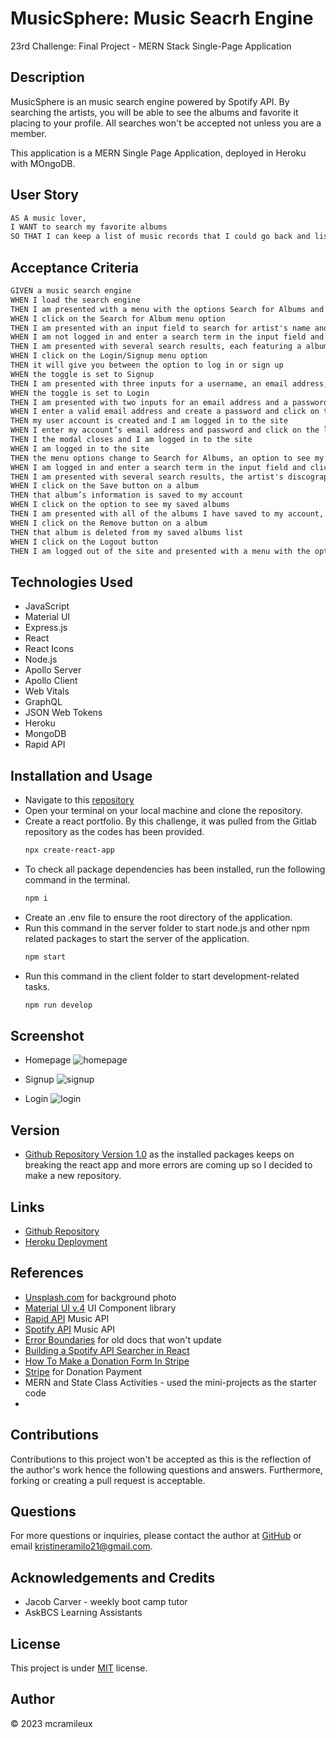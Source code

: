 # MusicSphere: Music Seacrh Engine
23rd Challenge: Final Project - MERN Stack Single-Page Application

## Description
MusicSphere is an music search engine powered by Spotify API. By searching the artists, you will be able to see the albums and favorite it placing to your profile. All searches won't be accepted not unless you are a member.

This application is a MERN Single Page Application, deployed in Heroku with MOngoDB.

## User Story
```md
AS A music lover, 
I WANT to search my favorite albums
SO THAT I can keep a list of music records that I could go back and listen to
```

## Acceptance Criteria
```md
GIVEN a music search engine
WHEN I load the search engine
THEN I am presented with a menu with the options Search for Albums and Login/Signup and an input field to search for the artists and a submit button
WHEN I click on the Search for Album menu option
THEN I am presented with an input field to search for artist's name and a submit button
WHEN I am not logged in and enter a search term in the input field and click the submit button
THEN I am presented with several search results, each featuring a album’s title, artist, description, image, and a link to that music records on the Spotify App
WHEN I click on the Login/Signup menu option
THEN it will give you between the option to log in or sign up
WHEN the toggle is set to Signup
THEN I am presented with three inputs for a username, an email address, and a password, and a signup button
WHEN the toggle is set to Login
THEN I am presented with two inputs for an email address and a password and login button
WHEN I enter a valid email address and create a password and click on the signup button
THEN my user account is created and I am logged in to the site
WHEN I enter my account’s email address and password and click on the login button
THEN I the modal closes and I am logged in to the site
WHEN I am logged in to the site
THEN the menu options change to Search for Albums, an option to see my saved albums, and Logout
WHEN I am logged in and enter a search term in the input field and click the submit button
THEN I am presented with several search results, the artist's discography will show
WHEN I click on the Save button on a album
THEN that album’s information is saved to my account
WHEN I click on the option to see my saved albums
THEN I am presented with all of the albums I have saved to my account, each featuring the album’s title, artist, description, image, and a link to that album on the Spotify App site and a button to remove an album from my account
WHEN I click on the Remove button on a album
THEN that album is deleted from my saved albums list
WHEN I click on the Logout button
THEN I am logged out of the site and presented with a menu with the options Search for Albums and Login/Signup and an input field to search for albums and a submit button  
```

## Technologies Used
- JavaScript
- Material UI
- Express.js
- React
- React Icons
- Node.js
- Apollo Server
- Apollo Client
- Web Vitals
- GraphQL
- JSON Web Tokens
- Heroku
- MongoDB
- Rapid API   
  
## Installation and Usage
- Navigate to this [repository](https://github.com/mcramileux/mcramileux-music-sphere-project)
- Open your terminal on your local machine and clone the repository.
- Create a react portfolio. By this challenge, it was pulled from the Gitlab repository as the codes has been provided.
  ```md
  npx create-react-app
  ```
- To check all package dependencies has been installed, run the following command in the terminal.
  ```md
  npm i 
  ```
- Create an .env file to ensure the root directory of the application.
- Run this command in the server folder to start node.js and other npm related packages to start the server of the application.
  ```md 
  npm start
  ```
- Run this command in the client folder to start development-related tasks.
  ```md 
  npm run develop
  ```

## Screenshot
- Homepage
        ![homepage](https://github.com/mcramileux/mcramileux-music-sphere-project/assets/122607160/6f2bd88f-2e44-448b-a161-78a98f709060)

- Signup
        ![signup](https://github.com/mcramileux/mcramileux-music-sphere-project/assets/122607160/109e727b-583d-46c6-81de-b5b4d6426143)

- Login 
         ![login](https://github.com/mcramileux/mcramileux-music-sphere-project/assets/122607160/23da75d4-8538-45ff-804f-fca3ba38eede)

## Version
- [Github Repository Version 1.0](https://github.com/mcramileux/mcramileux-final-project) as the installed packages keeps on breaking the react app and more errors are coming up so I decided to make a new repository.

## Links
- [Github Repository](https://github.com/mcramileux/mcramileux-music-sphere-project)
- [Heroku Deployment](https://music-sphere-twopointoh-164899043ee9.herokuapp.com/)


## References
- [Unsplash.com](https://unsplash.com/photos/1oKxSKSOowE) for background photo
- [Material UI v.4](https://v4.mui.com/getting-started/installation/) UI Component library 
- [Rapid API](https://rapidapi.com/Glavier/api/spotify23/) Music API
- [Spotify API](https://developer.spotify.com/dashboard/) Music API
- [Error Boundaries](https://legacy.reactjs.org/docs/error-boundaries.html) for old docs that won't update
- [Building a Spotify API Searcher in React](https://www.youtube.com/watch?v=1PWDxgqLmDA)
- [How To Make a Donation Form In Stripe](https://www.youtube.com/watch?v=4hLXnU8SUko)
- [Stripe](https://stripe.com/docs/stripe-js/react) for Donation Payment
- MERN and State Class Activities - used the mini-projects as the starter code
- 

## Contributions
Contributions to this project won't be accepted as this is the reflection of the author's work hence the following questions and answers. Furthermore, forking or creating a pull request is acceptable.

## Questions
For more questions or inquiries, please contact the author at [GitHub](https://github.com/mcramileux) or email kristineramilo21@gmail.com.

## Acknowledgements and Credits
- Jacob Carver - weekly boot camp tutor
- AskBCS Learning Assistants

## License
This project is under [MIT](https://choosealicense.com/licenses/mit/) license.

## Author
© 2023 mcramileux 